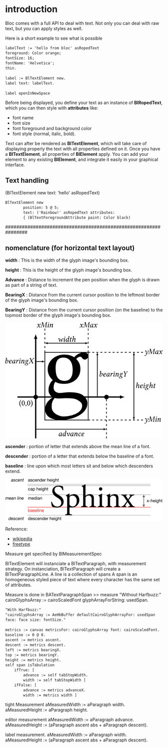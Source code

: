 # introduction

Bloc comes with a full API to deal with text. Not only you can deal with
raw text, but you can apply styles as well.

Here is a short example to see what is possible

```smalltalk
labelText := 'hello from bloc' asRopedText
foreground: Color orange;
fontSize: 16;
fontName: 'Helvetica';
thin.

label := BlTextElement new.
label text: labelText.

label openInNewSpace
```

Before being displayed, you define your text as an instance of **BlRopedText**,
which you can then style with **attributes** like:

- font name
- font size
- font foreground and background color
- font style (normal, italic, bold).

Text can after be rendered as **BlTextElement**, which will take care of
displaying properly the text with all properties defined on it.
Once you have a **BlTextElement**, all properties of **BlElement** apply. You
can add your element to any existing **BlElement**, and integrate it easily in
your graphical interface.

## Text handling

(BlTextElement new text: 'hello' asRopedText)

```smalltalk
BlTextElement new
        position: 5 @ 5;
        text: ('Rainbow!' asRopedText attributes:
        { (BlTextForegroundAttribute paint: Color black)

```
################################################################

## nomenclature (for horizontal text layout)

**width**
:  This is the width of the glyph image's bounding box.

**height**
: This is the height of the glyph image's bounding box.

**Advance**
:  Distance to increment the pen position when the glyph is drawn as part of a string of text.

**BearingX**
:  Distance from the current cursor position to the leftmost border of the glyph image's bounding box.

**BearingY**
: Distance from the current cursor position (on the baseline) to the topmost border of the glyph image's bounding box.

![glyph figure](figures/glyph-metrics-3.png)

**ascender**
:    portion of letter that extends above the mean line of a font.

**descender**
:    portion of a letter that extends below the baseline of a font.

**baseline**
:    line upon which most letters sit and below which descenders extend.

![typograpy figure](figures/2880px-Typography_Line_Terms.svg.png)

Reference:

- [wikipedia](https://en.wikipedia.org/wiki/Ascender_(typography))
- [freetype](https://freetype.org/freetype2/docs/tutorial/step2.html)

Measure get specified by BlMeasurementSpec

BlTextElement will instanciate a BlTextParagraph, with measurement
strategy. On instanciation, BlTextParagraph will create a BlTextParagraphLine. A line is a collection of spans
A span is an homogeneous styled piece of text where every character has the same set of attributes.

Measure is done in BATextParagraphSpan >> measure
	"Without Harfbuzz:"
	cairoGlyphsArray := cairoScaledFont glyphArrayForString: usedSpan.

	"With Harfbuzz:"
	"cairoGlyphsArray := AeHbBuffer defaultCairoGlyphArrayFor: usedSpan face: face size: fontSize."

	metrics := canvas metricsFor: cairoGlyphsArray font: cairoScaledFont.
	baseline := 0 @ 0.
	ascent := metrics ascent.
	descent := metrics descent.
	left := metrics bearingX.
	top := metrics bearingY.
	height := metrics height.
	self span isTabulation
		ifTrue: [ 
			advance := self tabStopWidth.
			width := self tabStopWidth ]
		ifFalse: [ 
			advance := metrics advanceX.
			width := metrics width ]


tight Measurement
        aMeasuredWidth  := aParagraph width.
        aMeasuredHeight := aParagraph height.

editor measurement
        aMeasuredWidth  := aParagraph advance.
        aMeasuredHeight := (aParagraph ascent abs + aParagraph descent).

label measurement.
        aMeasuredWidth  := aParagraph width.
        aMeasuredHeight := (aParagraph ascent abs + aParagraph descent).
